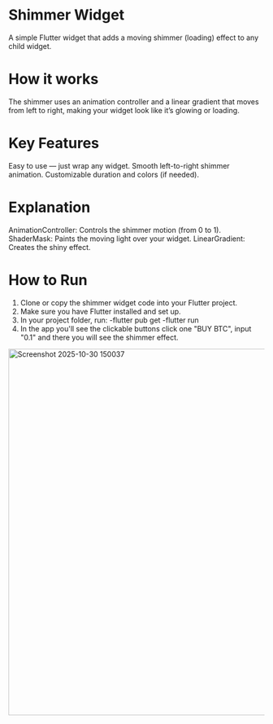 # Shimmer Widget 
A simple Flutter widget that adds a moving shimmer (loading) effect to any child widget.

# How it works
The shimmer uses an animation controller and a linear gradient that moves from left to right, making your widget look like it’s glowing or loading.

# Key Features
Easy to use — just wrap any widget.
Smooth left-to-right shimmer animation.
Customizable duration and colors (if needed).

# Explanation
AnimationController: Controls the shimmer motion (from 0 to 1).
ShaderMask: Paints the moving light over your widget.
LinearGradient: Creates the shiny effect.

# How to Run
1. Clone or copy the shimmer widget code into your Flutter project.
2. Make sure you have Flutter installed and set up.
3. In your project folder, run:
-flutter pub get
-flutter run
4. In the app you'll see the clickable buttons click one "BUY BTC", input "0.1" and there you will see the shimmer effect. 
<img width="1365" height="720" alt="Screenshot 2025-10-30 150037" src="https://github.com/user-attachments/assets/685e8b8e-1d48-41aa-9bb6-ec9d620b9dc2" />

